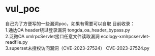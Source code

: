 # vul_poc
自己为了方便写的一些漏洞poc，如果有需要可以自取
目前收录：  
1.通达OA header绕过登录漏洞  tongda_oa_header_bypass.py  
2.泛微OA xmlrpcServlet接口任意文件读取漏洞  ecology-xmlrpcservlet-readfile.py  
3.superset未授权访问漏洞（CVE-2023-27524） CVE-2023-27524.py  

